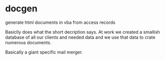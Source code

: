 # docgen
generate html documents in vba from access records

Basiclly does what the short decription says.
At work we created a smallish database of all our clients and needed
data and we use that data to crate numerous documents. 

Basically a giant specific mail merger.
